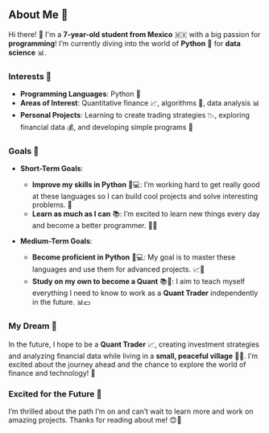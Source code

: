 ## **About Me** 🌟

Hi there! 👋 I'm a **7-year-old student from Mexico** 🇲🇽 with a big passion for **programming**! I’m currently diving into the world of **Python** 🐍 for **data science** 📊.

### **Interests** 🌟

- **Programming Languages**: Python 🐍
- **Areas of Interest**: Quantitative finance 📈, algorithms 🧩, data analysis 📊
- **Personal Projects**: Learning to create trading strategies 📉, exploring financial data 💰, and developing simple programs 🤖

### **Goals** 🚀

- **Short-Term Goals**: 
  - **Improve my skills in Python** 🐍💻: I’m working hard to get really good at these languages so I can build cool projects and solve interesting problems. 🌟
  - **Learn as much as I can** 📚: I’m excited to learn new things every day and become a better programmer. 🌟🚀

- **Medium-Term Goals**: 
  - **Become proficient in Python** 🐍💻: My goal is to master these languages and use them for advanced projects. 📈💪
  - **Study on my own to become a Quant** 📚🚀: I aim to teach myself everything I need to know to work as a **Quant Trader** independently in the future. 📊💵

### **My Dream** 🌠

In the future, I hope to be a **Quant Trader** 📈, creating investment strategies and analyzing financial data while living in a **small, peaceful village** 🌳🏡. I’m excited about the journey ahead and the chance to explore the world of finance and technology! 💫

### **Excited for the Future** 🎉

I’m thrilled about the path I’m on and can’t wait to learn more and work on amazing projects. Thanks for reading about me! 😊👋
